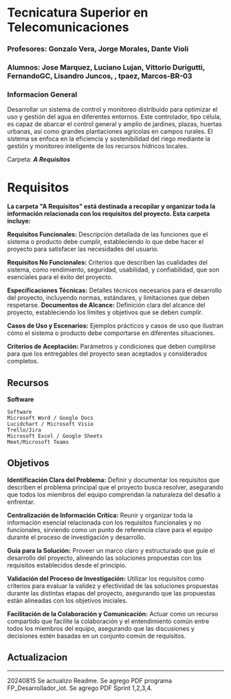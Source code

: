 # Tecnicatura Superior en Telecomunicaciones
### Profesores: Gonzalo Vera, Jorge Morales, Dante Violi  
### Alumnos: Jose Marquez, Luciano Lujan, Vittorio Durigutti, FernandoGC, Lisandro Juncos, , tpaez, Marcos-BR-03

### Informacion General

Desarrollar un sistema de control y monitoreo distribuido para optimizar el uso y gestión del agua en diferentes entornos. Este controlador, tipo célula, es capaz de abarcar el control general y amplio de jardines, plazas, huertas urbanas, así como grandes plantaciones agrícolas en campos rurales. El sistema se enfoca en la eficiencia y sostenibilidad del riego mediante la gestión y monitoreo inteligente de los recursos hídricos locales.

Carpeta: ***A Requisitos***
# Requisitos

 __La carpeta "A Requisitos" está destinada a recopilar y organizar toda la información relacionada con los requisitos del proyecto. Esta carpeta incluye:__

__Requisitos Funcionales:__ Descripción detallada de las funciones que el sistema o producto debe cumplir, estableciendo lo que debe hacer el proyecto para satisfacer las necesidades del usuario.  

__Requisitos No Funcionales:__ Criterios que describen las cualidades del sistema, como rendimiento, seguridad, usabilidad, y confiabilidad, que son esenciales para el éxito del proyecto.

__Especificaciones Técnicas:__ Detalles técnicos necesarios para el desarrollo del proyecto, incluyendo normas, estándares, y limitaciones que deben respetarse.
__Documentos de Alcance:__ Definición clara del alcance del proyecto, estableciendo los límites y objetivos que se deben cumplir.  

__Casos de Uso y Escenarios:__ Ejemplos prácticos y casos de uso que ilustran cómo el sistema o producto debe comportarse en diferentes situaciones.   

__Criterios de Aceptación:__ Parámetros y condiciones que deben cumplirse para que los entregables del proyecto sean aceptados y considerados completos.    


## Recursos
__Software__ 
```
Software 
Microsoft Word / Google Docs
Lucidchart / Microsoft Visio
Trello/Jira
Microsoft Excel / Google Sheets
Meet/Microsoft Teams
```
## Objetivos
__Identificación Clara del Problema:__ Definir y documentar los requisitos que describen el problema principal que el proyecto busca resolver, asegurando que todos los miembros del equipo comprendan la naturaleza del desafío a enfrentar.

__Centralización de Información Crítica:__ Reunir y organizar toda la información esencial relacionada con los requisitos funcionales y no funcionales, sirviendo como un punto de referencia clave para el equipo durante el proceso de investigación y desarrollo.

__Guía para la Solución:__ Proveer un marco claro y estructurado que guíe el desarrollo del proyecto, alineando las soluciones propuestas con los requisitos establecidos desde el principio.

__Validación del Proceso de Investigación:__ Utilizar los requisitos como criterios para evaluar la validez y efectividad de las soluciones propuestas durante las distintas etapas del proyecto, asegurando que las propuestas están alineadas con los objetivos iniciales.

__Facilitación de la Colaboración y Comunicación:__ Actuar como un recurso compartido que facilite la colaboración y el entendimiento común entre todos los miembros del equipo, asegurando que las discusiones y decisiones estén basadas en un conjunto común de requisitos.


## Actualizacion
***
20240815
Se actualizo Readme.
Se agrego PDF programa FP_Desarrollador_iot.
Se agrego PDF  Sprint 1,2,3,4.
